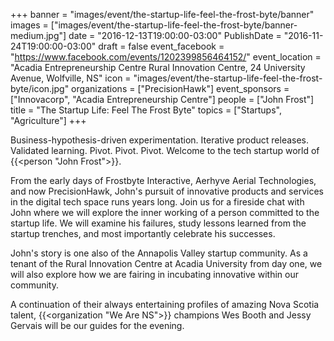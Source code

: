 +++
banner = "images/event/the-startup-life-feel-the-frost-byte/banner"
images = ["images/event/the-startup-life-feel-the-frost-byte/banner-medium.jpg"]
date = "2016-12-13T19:00:00-03:00"
PublishDate = "2016-11-24T19:00:00-03:00"
draft = false
event_facebook = "https://www.facebook.com/events/1202399856464152/"
event_location = "Acadia Entrepreneurship Centre Rural Innovation Centre, 24 University Avenue, Wolfville, NS"
icon = "images/event/the-startup-life-feel-the-frost-byte/icon.jpg"
organizations = ["PrecisionHawk"]
event_sponsors = ["Innovacorp", "Acadia Entrepreneurship Centre"]
people = ["John Frost"]
title = "The Startup Life: Feel The Frost Byte"
topics = ["Startups", "Agriculture"]
+++

Business-hypothesis-driven experimentation.  Iterative product releases. Validated learning.  Pivot. Pivot. Pivot.  Welcome to the tech startup world of {{<person "John Frost">}}. 

From the early days of Frostbyte Interactive, Aerhyve Aerial Technologies, and now PrecisionHawk, John's pursuit of innovative products and services in the digital tech space runs years long.  Join us for a fireside chat with John where we will explore the inner working of a person committed to the startup life.  We will examine his failures, study lessons learned from the startup trenches, and most importantly celebrate his successes.   

John's story is one also of the Annapolis Valley startup community.  As a tenant of the Rural Innovation Centre at Acadia University from day one, we will also explore how we are fairing in incubating innovative within our community. 

A continuation of their always entertaining profiles of amazing Nova Scotia talent, {{<organization "We Are NS">}} champions Wes Booth and Jessy Gervais will be our guides for the evening.  
